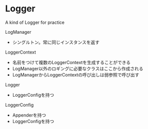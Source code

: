 Logger
======

A kind of Logger for practice

LogManager

  - シングルトン。常に同じインスタンスを返す

LoggerContext

  - 名前をつけて複数のLoggerContextを生成することができる
  - LogManager以外のロギングに必要なクラスはここから作成される
  - LogManagerからLoggerContextの呼び出しは弱参照で呼び出す


Logger

  - LoggerConfigを持つ

LoggerConfig

  - Appenderを持つ
  - LoggerConfigを持つ
